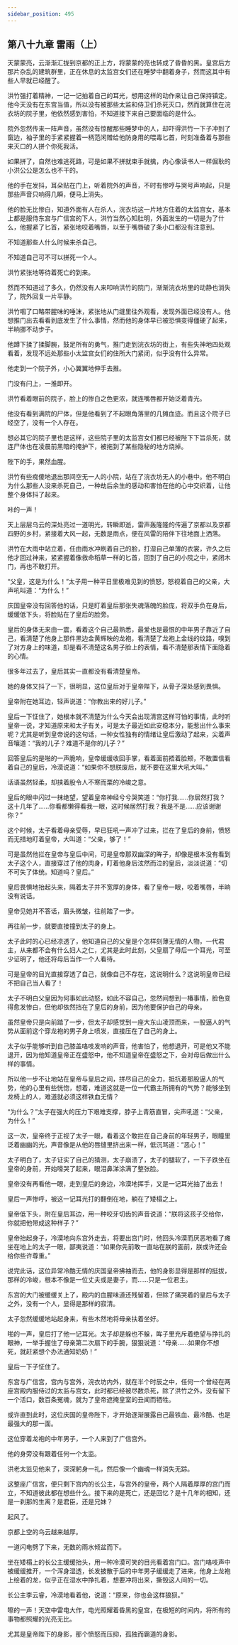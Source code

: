 ```yaml
---
sidebar_position: 495
---
```


## 第八十九章 **雷雨（上）**

天蒙蒙亮，云渐渐汇拢到京都的正上方，将蒙蒙的亮也转成了昏昏的黑。皇宫后方那片杂乱的建筑群里，正在休息的太监宫女们还在睡梦中翻着身子，然而这其中有些人早就已经醒了。

洪竹强打着精神，一记一记拍着自己的耳光，想用这样的动作来让自己保持镇定。他今天没有在东宫当值，所以没有被那些太监和侍卫们杀死灭口，然而就算住在浣衣坊的院子里，他依然感到害怕，不知道接下来自己要面临的是什么。

院外忽然传来一阵声音，虽然没有惊醒那些睡梦中的人，却吓得洪竹一下子冲到了窗边，袖子里的手紧紧握着一柄范闲赠给他防身用的喂毒匕首，时刻准备着与那些来灭口的人拼个你死我活。

如果拼了，自然也难逃死路，可是如果不拼就束手就擒，内心像读书人一样倔耿的小洪公公是怎么也不干的。

他的手在发抖，耳朵贴在门上，听着院外的声音，不时有惨哼与哭号声响起，只是那些声音只响得几瞬，便马上消失。

他的脸无比惨白，知道外面有人在杀人，浣衣坊这一片地方住着的太监宫女，基本上都是服侍东宫与广信宫的下人，洪竹当然心知肚明，外面发生的一切是为了什么，他握紧了匕首，紧张地咬着嘴唇，以至于嘴唇破了条小口都没有注意到。

不知道那些人什么时候来杀自己。

不知道自己可不可以拼死一个人。

洪竹紧张地等待着死亡的到来。

然而不知道过了多久，仍然没有人来叩响洪竹的院门，渐渐浣衣坊里的动静也消失了，院外回复一片平静。

洪竹咽了口略带腥味的唾沫，紧张地从门缝里往外观看，发现外面已经没有人。他想推门出去看看到底发生了什么事情，然而他的身体早已被恐惧变得僵硬了起来，半晌挪不动步子。

他蹲下揉了揉脚腕，鼓足所有的勇气，推门走到浣衣坊的街上，有些失神地四处观看着，发现不远处那些小太监宫女们的住所大门紧闭，似乎没有什么异常。

他走到一个院子外，小心翼翼地伸手去推。

门没有闩上，一推即开。

洪竹看着眼前的院子，脸上的惨白之色更浓，就连嘴唇都开始泛着青光。

他没有看到满院的尸体，但是他看到了不起眼角落里的几摊血迹。而且这个院子已经空了，没有一个人存在。

想必其它的院子里也是这样，这些院子里的太监宫女们都已经被陛下下旨杀死，就连尸体也在凌晨前黑暗的掩护下，被拖到了某些隐秘的地方烧掉。

陛下的手，果然血腥。

洪竹有些痴傻地退出那间空无一人的小院，站在了浣衣坊无人的小巷中。他不明白为什么那些人没来杀死自己，一种劫后余生的感动和害怕在他的心中交织着，让他整个身体抖了起来。

咔的一声！

天上层层乌云的深处亮过一道明光，转瞬即逝，雷声轰隆隆的传遍了京都以及京都四野的乡村，紧接着大风一起，无数是雨点，便在风雷的陪伴下往地面上洒落。

洪竹在大雨中站立着，任由雨水冲刷着自己的脸，打湿自己单薄的衣裳，许久之后他才回过神来，紧紧握着像救命稻草一样的匕首，回到了自己的小院之中，紧闭木门，再也不敢打开。

“父皇，这是为什么！”太子用一种平日里极难见到的愤怒，怒视着自己的父亲，大声吼叫道：“为什么！”

庆国皇帝没有回答他的话，只是盯着皇后那张失魂落魄的脸庞，将双手负在身后，缓缓低下头，将脸贴在了皇后的脸旁。

皇后的身体无来由一震，看着这个自己最熟悉，最爱也是最恨的中年男子靠近了自己，看清楚了他身上那件黑边金黄辉映的龙袍，看清楚了龙袍上金线的纹路，嗅到了对方身上的味道，却是看不清楚这名男子脸上的表情，看不清楚那表情下面隐着的心情。

很多年过去了，皇后其实一直都没有看清楚皇帝。

她的身体又抖了一下，很明显，这位皇后对于皇帝陛下，从骨子深处感到畏惧。

皇帝附在她耳边，轻声说道：“你教出来的好儿子。”

皇后一下怔住了，她根本就不清楚为什么今天会出现清宫这样可怕的事情，此时听皇帝一说，才知道原来和太子有关，可是太子最近如此安稳本分，能惹出什么事来呢？尤其是听到皇帝说的这句话，一种女性独有的情绪让皇后激动了起来，尖着声音嚷道：“我的儿子？难道不是你的儿子？”

回答皇后的是啪的一声脆响，皇帝缓缓收回手掌，看着面前捂着脸颊，不敢置信看着自己的皇后，冷漠说道：“如果你不想朕废后，就不要在这里大吼大叫。”

话语虽然轻柔，却挟着股令人不寒而栗的冷峻之意。

皇后的眼中闪过一抹绝望，望着皇帝神经兮兮哭笑道：“你打我……你居然打我？这十几年了……你看都懒得看我一眼，这时候居然打我？我是不是……应该谢谢你？”

这个时候，太子看着母亲受辱，早已狂吼一声冲了过来，拦在了皇后的身前，愤怒而无措地盯着皇帝，大叫道：“父亲，够了！”

可是虽然他拦在皇帝与皇后中间，可是皇帝那双幽深的眸子，却像是根本没有看到太子这个人，直接穿过了他的肉身，盯着他身后泫然而泣的皇后，淡淡说道：“切不可失了体统。知道吗？皇后。”

皇后畏惧地抬起头来，隔着太子并不宽厚的身体，看了皇帝一眼，咬着嘴唇，半晌没有说话。

皇帝见她并不答话，眉头微皱，往前踏了一步。

再往前一步，就要直接撞到太子的身上。

太子此时的心已经凉透了，他知道自己的父皇是个怎样刻薄无情的人物，一代君主，从来都不会有什么妇人之仁，尤其是此时此刻，父皇扇了母后一个耳光，可至少证明了，他还将母后当作一个人看待。

可是皇帝的目光直接穿透了自己，就像自己不存在，这说明什么？这说明皇帝已经不把自己当人看了！

太子不明白父皇因为何事如此动怒，如此不容自己，忽然间想到一椿事情，脸色变得愈发惨白，但他却依然挡在了皇后的身前，因为他要保护自己的母亲。

虽然皇帝只是向前踏了一步，但太子却感觉到一座大东山凌顶而来，一股逼人的气势从面前这个穿龙袍的男子身上喷发，直接压在了自己的身上。

太子似乎能够听到自己膝盖咯吱发响的声音，他害怕了，他想退开，可是他又不能退开，因为他知道皇帝正在盛怒中，他不知道皇帝在盛怒之下，会对母后做出什么样的事情。

所以他一步不让地站在皇帝与皇后之间，拼尽自己的全力，抵抗着那股逼人的气势，他的心里有些恍惚，想着，难道这就是一位一代霸主所拥有的气势？能够坐到龙椅上的人，难道就必须这样铁血无情？

“为什么？”太子在强大的压力下艰难支撑，脖子上青筋直冒，尖声吼道：“父亲，为什么！”

这一次，皇帝终于正视了太子一眼，看着这个敢拦在自己身前的年轻男子，眼瞳里泛着幽幽的光，声音像是从他的唇缝里挤出来一样，低沉骂道：“恶心！”

太子明白了，太子证实了自己的猜测，太子崩溃了，太子的腿软了，一下子跌坐在皇帝的身前，开始嚎哭了起来，眼泪鼻涕涂满了整张脸。

皇帝没有再看他一眼，走到皇后的身边，冷漠地挥手，又是一记耳光抽了出去！

皇后一声惨呼，被这一记耳光打的翻倒在地，躺在了矮榻之上。

皇帝低下头，附在皇后耳边，用一种咬牙切齿的声音说道：“朕将这孩子交给你，你就把他带成这种样子？”

皇帝抬起身子，冷漠地向东宫外走去，将要出宫门时，他回头冷漠而厌恶地看了瘫坐在地上的太子一眼，鄙夷说道：“如果你先前敢一直站在朕的面前，朕或许还会给你些许尊重。”

说完此话，这位异常冷酷无情的庆国皇帝拂袖而去，他的身影显得是那样的挺拔，那样的冷峻，根本不像是一位丈夫或是妻子，而……只是一位君主。

东宫的大门被缓缓关上了，殿内的血腥味道还残留着，但除了痛哭着的皇后与太子之外，没有一个人，显得是那样的寂清。

太子忽然缓缓地站起身来，有些木然地将母亲扶着坐好。

啪的一声，皇后打了他一记耳光。太子却是躲也不躲，眸子里充斥着绝望与挣扎的眼神，一举手握住了母亲第二次扇下的手腕，狠狠说道：“母亲……如果你不想死，就赶紧想个办法通知奶奶！”

皇后一下子怔住了。

东宫与广信宫，宫内与宫外，浣衣坊内外，就在半个时辰之中，任何一个曾经在两座宫殿内服侍过的太监与宫女，此时都已经被尽数杀死，除了洪竹之外，没有留下一个活口，数百条冤魂，就为了皇帝遮掩皇室的丑闻而牺牲。

或许直到此时，这位庆国的皇帝陛下，才开始逐渐展露自己最铁血、最冷酷、也是最强大的那一面。

这位穿着龙袍的中年男子，一个人来到了广信宫外。

他的身旁没有跟着任何一个太监。

洪老太监见他来了，深深躬身一礼，然后像一个幽魂一样消失无踪。

这整座广信宫，便只剩下宫内的长公主，与宫外的皇帝，两个人隔着厚厚的宫门而立，不知道彼此都在想些什么。接下来的是死亡，还是回忆？是十几年的相知，还是一刹那的生离？是君臣，还是兄妹？

起风了。

京都上空的乌云越来越厚。

一道闪电劈了下来，无数的雨水倾盆而下。

坐在矮榻上的长公主缓缓抬头，用一种冷漠可笑的目光看着宫门口。宫门咯吱声中被缓缓推开，一个浑身湿透，长发披散于后的中年男子缓缓走了进来，他身上龙袍上绘着的龙，似乎正在湿水中挣扎着，想要冲将出来，撕毁这人间的一切。

长公主李云睿，冷漠地看着他，说道：“原来，你也会这样狼狈。”

嚓的一声！天空中雷电大作，电光照耀着昏黑的皇宫，在极短的时间内，将所有的事物都照耀的光亮无比。

尤其是皇帝陛下的身影，那个愤怒而压抑，孤独而霸道的身影。

